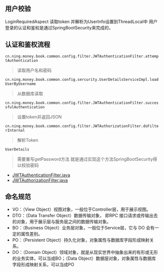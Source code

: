 ## 用户校验
LoginRequiredAspect 读取token 并解析为UserInfo设置到ThreadLocal中
用户登录的认证和鉴权是通过SpringBootSecurity来完成的，

## 认证和鉴权流程

`cn.ning.money.book.common.config.filter.JWTAuthenticationFilter.attemptAuthentication`

>读取用户名和密码

`cn.ning.money.book.common.config.sercurity.UserDetailsServiceImpl.loadUserByUsername`

>从数据库读取


`cn.ning.money.book.common.config.filter.JWTAuthenticationFilter.successfulAuthentication`

>设置token并返回JSON

`cn.ning.money.book.common.config.filter.JWTAuthorizationFilter.doFilterInternal`
>解析Token

`UserDetails` 
>需要重写getPassword方法 就是通过实现这个方法SpringBootSecurity得以校验密码


- [JWTAuthenticationFilter.java](src%2Fmain%2Fjava%2Fcn%2Fning%2Fmoney%2Fbook%2Fcommon%2Fconfig%2Ffilter%2FJWTAuthenticationFilter.java)
- [JWTAuthorizationFilter.java](src%2Fmain%2Fjava%2Fcn%2Fning%2Fmoney%2Fbook%2Fcommon%2Fconfig%2Ffilter%2FJWTAuthorizationFilter.java)


## 命名规范
- VO：（View Object）视图对象，一般位于Controller层，用于展示视图。
- DTO：（Data Transfer Object）数据传输对象， 即RPC 接口请求或传输出去的对象，用于展示层与服务层之间的数据传输对象。
- BO：（Business Object）业务层对象，一般位于Service层，它与 DO 会有一定的属性差别。
- PO：（Persistent Object）持久化对象，对象属性与数据库字段形成映射关系。
- DO：（Domain Object）领域对象，就是从现实世界中抽象出来的有形或无形的业务实体，可以当成BO；（Data Object）数据层对象，对象属性与数据库字段形成映射关系，可以当成PO








